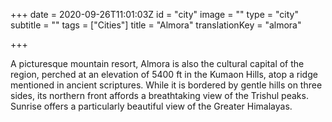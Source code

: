 +++
date = 2020-09-26T11:01:03Z
id = "city"
image = ""
type = "city"
subtitle = ""
tags = ["Cities"]
title = "Almora"
translationKey = "almora"

+++

A picturesque mountain resort, Almora is also the cultural capital of the region, perched at an elevation of 5400 ft in the Kumaon Hills, atop a ridge mentioned in ancient scriptures. While it is bordered by gentle hills on three sides, its northern front affords a breathtaking view of the Trishul peaks. Sunrise offers a particularly beautiful view of the Greater Himalayas.
